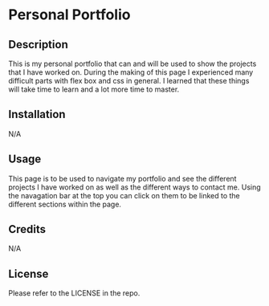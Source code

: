 # Personal Portfolio
## Description
This is my personal portfolio that can and will be used to show the projects that I have worked on. During the making of this page I experienced many difficult parts with flex box and css in general. I learned that these things will take time to learn and a lot more time to master.

## Installation
N/A

## Usage

This page is to be used to navigate my portfolio and see the different projects I have worked on as well as the different ways to contact me. Using the navagation bar at the top you can click on them to be linked to the different sections within the page.

## Credits

N/A

## License

Please refer to the LICENSE in the repo.


